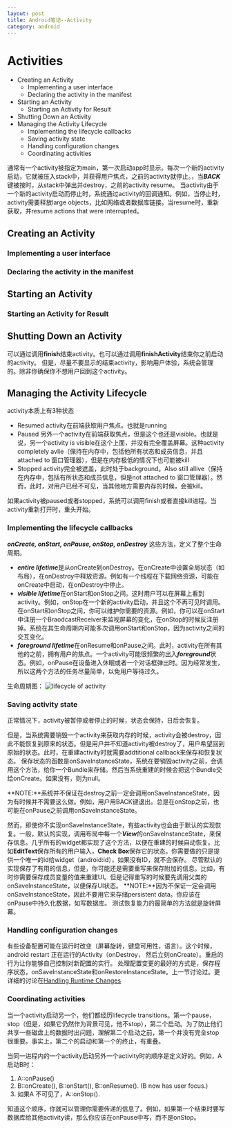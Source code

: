 ```yaml
---
layout: post
title: Android笔记--Activity
category: android
---
```


# Activities
* Creating an Activity
    * Implementing a user interface
    * Declaring the activity in the manifest
* Starting an Activity
    * Starting an Activity for Result
* Shutting Down an Activity
* Managing the Activity Lifecycle
    * Implementing the lifecycle callbacks
    * Saving activity state
    * Handling configuration changes
    * Coordinating activities


通常有一个activity被指定为main，第一次启动app时显示。每次一个新的activity启动，它就被压入stack中，并获得用户焦点，之前的activity就停止。，当***BACK***键被按时，从stack中弹出并destroy，之前的activity resume。
当activity由于一个新的activity启动而停止时，系统通过activity的回调通知。例如，当停止时，activity需要释放large objects，比如网络或者数据库链接。当resume时，重新获取，并resume actions that were interrupted。

## Creating an Activity
### Implementing a user interface
### Declaring the activity in the manifest
## Starting an Activity
### Starting an Activity for Result
## Shutting Down an Activity
可以通过调用**finish**结束activity。也可以通过调用**finishActivity**结束你之前启动的activity。
但是，尽量不要显示的结束activity，影响用户体验，系统会管理的。除非你确保你不想用户回到这个activity。
## Managing the Activity Lifecycle
activity本质上有3种状态

* Resumed
activity在前端获取用户焦点。也就是running
* Paused
另外一个activity在前端获取焦点，但是这个也还是visible。也就是说，另一个activity is visible在这个上面，并没有完全覆盖屏幕。这种activity completely avlie（保持在内存中，包括他所有状态和成员信息，并且attached to 窗口管理器），但是在内存极低的情况下也可能被kill
* Stopped
activity完全被遮盖，此时处于background。Also still allive（保持在内存中，包括有所状态和成员信息，但是not attached to 窗口管理器）。然而，此时，对用户已经不可见，当其他地方需要内存的时候，会被kill。

如果activity被paused或者stopped，系统可以调用finish或者直接kill进程。当activity重新打开时，重头开始。

### Implementing the lifecycle callbacks
***onCreate, onStart, onPause, onStop, onDestroy***
这些方法，定义了整个生命周期。

* ***entire lifetime***是从onCreate到onDestroy。在onCreate中设置全局状态（如布局），在onDestroy中释放资源。例如有一个线程在下载网络资源，可能在onCreate中启动，在onDestroy中停止。
* ***visible lifetime***在onStart和onStop之间。这时用户可以在屏幕上看到activity。例如，onStop在一个新的activity启动，并且这个不再可见时调用。在onStart和onStop之间，你可以维护你需要的资源。例如，你可以在onStart中注册一个BraodcastReceiver来监视屏幕的变化，在onStop的时候反注册掉。系统在其生命周期内可能多次调用onStart和onStop，因为activity之间的交互变化。
* ***foreground lifetime***在onResume和onPause之间。此时，activity在所有其他的之前，拥有用户的焦点。一个activity可能很频繁的出入***foreground***状态。例如，onPause在设备进入休眠或者一个对话框弹出时。因为经常发生，所以这两个方法的任务尽量简单，以免用户等待过久。

生命周期图：
![lifecycle of activity](http://developer.android.com/images/activity_lifecycle.png)

### Saving activity state
正常情况下，activity被暂停或者停止的时候，状态会保持，日后会恢复。

但是，当系统需要销毁一个activity来获取内存的时候，activity会被destroy，因此不能恢复到原来的状态。但是用户并不知道activity被destroy了，用户希望回到原始的状态。此时，在重建activity时就需要addtitional callback来保存和恢复状态。
保存状态的函数是onSaveInstanceState，系统在要销毁activity之前，会调用这个方法，给你一个Bundle来存储。然后当系统重建的时候会把这个Bundle交给onCreate。如果没有，则为null。

**NOTE:**系统并不保证在destroy之前一定会调用onSaveInstanceState，因为有时候并不需要这么做。例如，用户用BACK键退出。总是在onStop之前，也可能在onPause之前调用onSaveInstanceState。

然而，即使你不实现onSaveInstanceState，有些activity也会由于默认的实现恢复。一般，默认的实现，调用布局中每一个***View***的onSaveInstanceState，来保存信息。几乎所有的widget都实现了这个方法，以便在重建的时候自动恢复。比如**EditText**保存所有的用户输入，**Check Box**保存它的状态。你需要做的只是提供一个唯一的id给widget（android:id），如果没有ID，就不会保存。
尽管默认的实现保存了有用的信息，但是，你可能还是需要重写来保存附加的信息。比如，有时你需要保存成员变量的值来重建UI。但是记得重写的时候要先调用父类的onSaveInstanceState，以便保存UI状态。
**NOTE:**因为不保证一定会调用onSaveInstanceState，因此不要用它来存储persistent data。你应该在onPause中持久化数据，如写数据库。
测试恢复能力的最简单的方法就是旋转屏幕。

### Handling configuration changes
有些设备配置可能在运行时改变（屏幕旋转，键盘可用性，语言）。这个时候，android restart 正在运行的Activity（onDestroy， 然后立刻onCreate）。重启的行为让你能够自己控制对新配置的实行。
处理配置变更的最好的方式是，保存程序状态，onSaveInstanceState和onRestoreInstanceState。上一节讨论过。更详细的讨论在[Handling Runtime Changes](http://developer.android.com/guide/topics/resources/runtime-changes.html)

### Coordinating activities

当一个activity启动另一个，他们都经历lifecycle transitions。第一个pause，stop（但是，如果它仍然作为背景可见，他不stop），第二个启动。为了防止他们共享一些磁盘上的数据时出问题，理解第二个启动之前，第一个并没有完全stop很重要。事实上，第二个的启动和第一个的终止，有重叠。

当同一进程内的一个activity启动另外一个activity时的顺序是定义好的。例如，A启动B时：

1. A::onPause()
2. B::onCreate(), B::onStart(), B::onResume().  (B now has user focus.)
3. 如果A 不可见了，A::onStop().

知道这个顺序，你就可以管理你需要传递的信息了。例如，如果第一个结束时要写数据库给其他activity读，那么你应该在onPause中写，而不是onStop。
